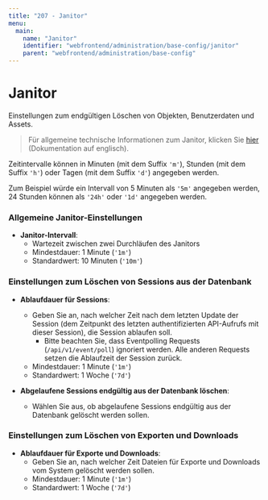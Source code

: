 ```yaml
---
title: "207 - Janitor"
menu:
  main:
    name: "Janitor"
    identifier: "webfrontend/administration/base-config/janitor"
    parent: "webfrontend/administration/base-config"
---
```


# Janitor

Einstellungen zum endgültigen Löschen von Objekten, Benutzerdaten und Assets.

> Für allgemeine technische Informationen zum Janitor, klicken Sie [hier](/en/technical/janitor) (Dokumentation auf englisch).

Zeitintervalle können in Minuten (mit dem Suffix `'m'`), Stunden (mit dem Suffix `'h'`) oder Tagen (mit dem Suffix `'d'`) angegeben werden.

Zum Beispiel würde ein Intervall von 5 Minuten als `'5m'` angegeben werden, 24 Stunden können als `'24h'` oder `'1d'` angegeben werden.

### Allgemeine Janitor-Einstellungen

* **Janitor-Intervall**:
  * Wartezeit zwischen zwei Durchläufen des Janitors
  * Mindestdauer: 1 Minute (`'1m'`)
  * Standardwert: 10 Minuten (`'10m'`)

### Einstellungen zum Löschen von Sessions aus der Datenbank

* **Ablaufdauer für Sessions**:
  * Geben Sie an, nach welcher Zeit nach dem letzten Update der Session (dem Zeitpunkt des letzten authentifizierten API-Aufrufs mit dieser Session), die Session ablaufen soll.
      * Bitte beachten Sie, dass Eventpolling Requests (`/api/v1/event/poll`) ignoriert werden. Alle anderen Requests setzen die Ablaufzeit der Session zurück.
  * Mindestdauer: 1 Minute (`'1m'`)
  * Standardwert: 1 Woche (`'7d'`)

* **Abgelaufene Sessions endgültig aus der Datenbank löschen**:
  * Wählen Sie aus, ob abgelaufene Sessions endgültig aus der Datenbank gelöscht werden sollen.

### Einstellungen zum Löschen von Exporten und Downloads

* **Ablaufdauer für Exporte und Downloads**:
  * Geben Sie an, nach welcher Zeit Dateien für Exporte und Downloads vom System gelöscht werden sollen.
  * Mindestdauer: 1 Minute (`'1m'`)
  * Standardwert: 1 Woche (`'7d'`)
